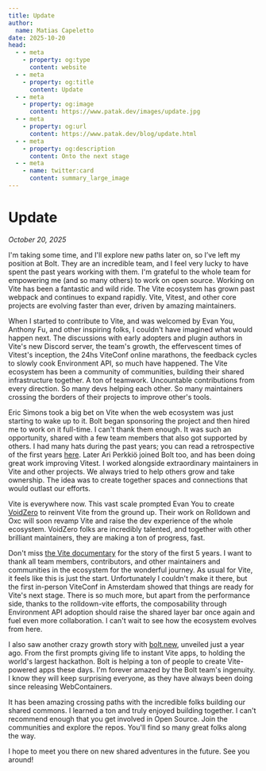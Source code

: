 ```yaml
---
title: Update
author:
  name: Matias Capeletto
date: 2025-10-20
head:
  - - meta
    - property: og:type
      content: website
  - - meta
    - property: og:title
      content: Update
  - - meta
    - property: og:image
      content: https://www.patak.dev/images/update.jpg
  - - meta
    - property: og:url
      content: https://www.patak.dev/blog/update.html
  - - meta
    - property: og:description
      content: Onto the next stage
  - - meta
    - name: twitter:card
      content: summary_large_image
---
```


<BlogCover src="/images/update.jpg" />

# Update

_October 20, 2025_

I'm taking some time, and I'll explore new paths later on, so I’ve left my position at Bolt. They are an incredible team, and I feel very lucky to have spent the past years working with them. I'm grateful to the whole team for empowering me (and so many others) to work on open source. Working on Vite has been a fantastic and wild ride. The Vite ecosystem has grown past webpack and continues to expand rapidly. Vite, Vitest, and other core projects are evolving faster than ever, driven by amazing maintainers.

When I started to contribute to Vite, and was welcomed by Evan You, Anthony Fu, and other inspiring folks, I couldn't have imagined what would happen next. The discussions with early adopters and plugin authors in Vite's new Discord server, the team's growth, the effervescent times of Vitest's inception, the 24hs ViteConf online marathons, the feedback cycles to slowly cook Environment API, so much have happened. The Vite ecosystem has been a community of communities, building their shared infrastructure together. A ton of teamwork. Uncountable contributions from every direction. So many devs helping each other. So many maintainers crossing the borders of their projects to improve other's tools.

Eric Simons took a big bet on Vite when the web ecosystem was just starting to wake up to it. Bolt began sponsoring the project and then hired me to work on it full-time. I can't thank them enough. It was such an opportunity, shared with a few team members that also got supported by others. I had many hats during the past years; you can read a retrospective of the first years [here](./open-source-at-stackblitz.md). Later Ari Perkkiö joined Bolt too, and has been doing great work improving Vitest. I worked alongside extraordinary maintainers in Vite and other projects. We always tried to help others grow and take ownership. The idea was to create together spaces and connections that would outlast our efforts.

Vite is everywhere now. This vast scale prompted Evan You to create [VoidZero](https://voidzero.dev/) to reinvent Vite from the ground up. Their work on Rolldown and Oxc will soon revamp Vite and raise the dev experience of the whole ecosystem. VoidZero folks are incredibly talented, and together with other brilliant maintainers, they are making a ton of progress, fast.

Don't miss [the Vite documentary](https://youtu.be/bmWQqAKLgT4) for the story of the first 5 years. I want to thank all team members, contributors, and other maintainers and communities in the ecosystem for the wonderful journey. As usual for Vite, it feels like this is just the start. Unfortunately I couldn't make it there, but the first in-person ViteConf in Amsterdam showed that things are ready for Vite's next stage. There is so much more, but apart from the performance side, thanks to the rolldown-vite efforts, the composability through Environment API adoption should raise the shared layer bar once again and fuel even more collaboration. I can't wait to see how the ecosystem evolves from here.

I also saw another crazy growth story with [bolt.new](https://bolt.new), unveiled just a year ago. From the first prompts giving life to instant Vite apps, to holding the world's largest hackathon. Bolt is helping a ton of people to create Vite-powered apps these days. I'm forever amazed by the Bolt team's ingenuity. I know they will keep surprising everyone, as they have always been doing since releasing WebContainers.

It has been amazing crossing paths with the incredible folks building our shared commons. I learned a ton and truly enjoyed building together. I can't recommend enough that you get involved in Open Source. Join the communities and explore the repos. You'll find so many great folks along the way.

I hope to meet you there on new shared adventures in the future. See you around!